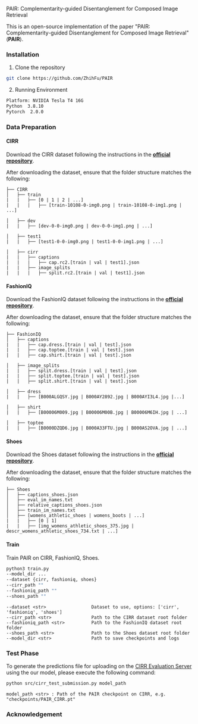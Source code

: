 PAIR: Complementarity-guided Disentanglement for Composed Image Retrieval


This is an open-source implementation of the paper "PAIR: Complementarity-guided Disentanglement for Composed Image Retrieval" (**PAIR**).


### Installation
1. Clone the repository

```sh
git clone https://github.com/ZhihFu/PAIR
```

2. Running Environment

```sh
Platform: NVIDIA Tesla T4 16G
Python  3.8.10
Pytorch  2.0.0
```


### Data Preparation

#### CIRR

Download the CIRR dataset following the instructions in the [**official repository**](https://github.com/Cuberick-Orion/CIRR).

After downloading the dataset, ensure that the folder structure matches the following:

```
├── CIRR
│   ├── train
|   |   ├── [0 | 1 | 2 | ...]
|   |   |   ├── [train-10108-0-img0.png | train-10108-0-img1.png | ...]

│   ├── dev
|   |   ├── [dev-0-0-img0.png | dev-0-0-img1.png | ...]

│   ├── test1
|   |   ├── [test1-0-0-img0.png | test1-0-0-img1.png | ...]

│   ├── cirr
|   |   ├── captions
|   |   |   ├── cap.rc2.[train | val | test1].json
|   |   ├── image_splits
|   |   |   ├── split.rc2.[train | val | test1].json
```

#### FashionIQ

Download the FashionIQ dataset following the instructions in
the [**official repository**](https://github.com/XiaoxiaoGuo/fashion-iq).

After downloading the dataset, ensure that the folder structure matches the following:

```
├── FashionIQ
│   ├── captions
|   |   ├── cap.dress.[train | val | test].json
|   |   ├── cap.toptee.[train | val | test].json
|   |   ├── cap.shirt.[train | val | test].json

│   ├── image_splits
|   |   ├── split.dress.[train | val | test].json
|   |   ├── split.toptee.[train | val | test].json
|   |   ├── split.shirt.[train | val | test].json

│   ├── dress
|   |   ├── [B000ALGQSY.jpg | B000AY2892.jpg | B000AYI3L4.jpg |...]

│   ├── shirt
|   |   ├── [B00006M009.jpg | B00006M00B.jpg | B00006M6IH.jpg | ...]

│   ├── toptee
|   |   ├── [B0000DZQD6.jpg | B000A33FTU.jpg | B000AS2OVA.jpg | ...]
```

#### Shoes

Download the Shoes dataset following the instructions in
the [**official repository**](https://github.com/XiaoxiaoGuo/fashion-retrieval/tree/master/dataset).

After downloading the dataset, ensure that the folder structure matches the following:

```
├── Shoes
│   ├── captions_shoes.json
│   ├── eval_im_names.txt
│   ├── relative_captions_shoes.json
│   ├── train_im_names.txt
│   ├── [womens_athletic_shoes | womens_boots | ...]
|   |   ├── [0 | 1]
|   |   ├── [img_womens_athletic_shoes_375.jpg | descr_womens_athletic_shoes_734.txt | ...]

```

#### Train

Train PAIR on CIRR, FashionIQ, Shoes.

```sh
python3 train.py 
--model_dir ... 
--dataset {cirr, fashioniq, shoes}
--cirr_path ""
--fashioniq_path ""
--shoes_path ""
```

```
--dataset <str>                 Dataset to use, options: ['cirr', 'fashioniq', 'shoes']
--cirr_path <str>               Path to the CIRR dataset root folder
--fashioniq_path <str>          Path to the FashionIQ dataset root folder
--shoes_path <str>              Path to the Shoes dataset root folder
--model_dir <str>               Path to save checkpoints and logs
```


</details>

### Test Phase

To generate the predictions file for uploading on the [CIRR Evaluation Server](https://cirr.cecs.anu.edu.au/) using the our model, please execute the following command:

```sh
python src/cirr_test_submission.py model_path
```

```
model_path <str> : Path of the PAIR checkpoint on CIRR, e.g. "checkpoints/PAIR_CIRR.pt"
```


</details>



### Acknowledgement

